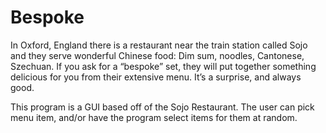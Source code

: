# Bespoke
In Oxford, England there is a restaurant near the train station called Sojo and
they serve wonderful Chinese food: Dim sum, noodles, Cantonese, Szechuan. If you ask for
a “bespoke” set, they will put together something delicious for you from their extensive
menu. It’s a surprise, and always good. 

This program is a GUI based off of the Sojo Restaurant. The user can pick menu item, and/or have the program select items for them at random.
